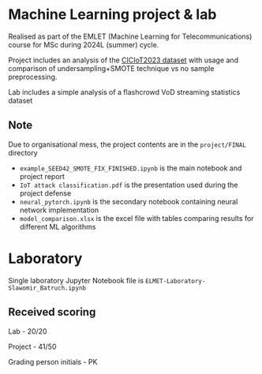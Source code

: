 # Machine Learning project & lab
Realised as part of the EMLET (Machine Learning for Telecommunications) course for MSc during 2024L (summer) cycle.

Project includes an analysis of the [CICIoT2023 dataset](https://www.unb.ca/cic/datasets/iotdataset-2023.html) with usage and comparison of undersampling+SMOTE technique vs no sample preprocessing.

Lab includes a simple analysis of a flashcrowd VoD streaming statistics dataset

## Note
Due to organisational mess, the project contents are in the `project/FINAL` directory
- `example_SEED42_SMOTE_FIX_FINISHED.ipynb` is the main notebook and project report
- `IoT attack classification.pdf` is the presentation used during the project defense
- `neural_pytorch.ipynb` is the secondary notebook containing neural network implementation
- `model_comparison.xlsx` is the excel file with tables comparing results for different ML algorithms

# Laboratory
Single laboratory Jupyter Notebook file is `ELMET-Laboratory-Slawomir_Batruch.ipynb`

## Received scoring
Lab - 20/20

Project - 41/50

Grading person initials - PK
